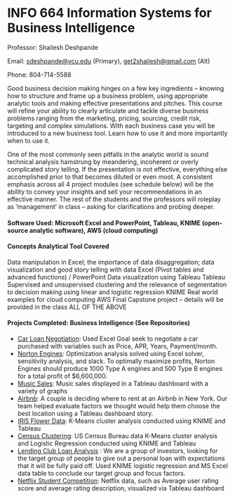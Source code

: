 # INFO 664 Information Systems for Business Intelligence


Professor: Shailesh Deshpande

Email: sdeshpande@vcu.edu (Primary), get2shailesh@gmail.com (Alt)

Phone: 804-714-5588

Good business decision making hinges on a few key ingredients – knowing how to structure and frame up a business problem, using appropriate analytic tools and making effective presentations and pitches. This course will refine your ability to clearly articulate and tackle diverse business problems ranging from the marketing, pricing, sourcing, credit risk, targeting and complex simulations. With each business case you will be introduced to a new business tool. Learn how to use it and more importantly when to use it.

One of the most commonly seen pitfalls in the analytic world is sound technical analysis hamstrung by meandering, incoherent or overly complicated story telling. If the presentation is not effective, everything else accomplished prior to that becomes diluted or even moot.  A consistent emphasis across all 4 project modules (see schedule below) will be the ability to convey your insights and sell your recommendations in an effective manner. The rest of the students and the professors will roleplay as ‘management’ in class – asking for clarifications and probing deeper.

#### Software Used: Microsoft Excel and PowerPoint, Tableau, KNIME (open-source analytic software), AWS (cloud computing)

#### Concepts	Analytical Tool Covered
Data manipulation in Excel; the importance of data disaggregation; data visualization and good story telling with data	Excel (Pivot tables and advanced functions) / PowerPoint
Data visualization using Tableau	Tableau
Supervised and unsupervised clustering and the relevance of segmentation to decision making using linear and logistic regression	KNIME
Real world examples for cloud computing	AWS
Final Capstone project – details will be provided in the class	ALL OF THE ABOVE

#### Projects Completed: Business Intelligence (See Repositories)
* [Car Loan Negotiation](https://github.com/bryce-bowles/car-loan-negotiation_goal-seek.git): Used Excel Goal seek to negotiate a car purchased with variables such as Price, APR, Years, Payment/month.
* [Norton Engines](https://github.com/bryce-bowles/norton-engines.git): Optimization analysis solved using Excel solver, sensitivity analysis, and slack. To optimally maximize profits, Norton Engines should produce 1000 Type A engines and 500 Type B engines for a total profit of $6,600,000. 
* [Music Sales](https://github.com/bryce-bowles/music-sales.git): Music sales displayed in a Tableau dashboard with a variety of graphs
* [Airbnb](https://github.com/bryce-bowles/airbnb.git): A couple is deciding where to rent at an Airbnb in New York. Our team helped evaluate factors we thought would help them choose the best location using a Tableau dashboard story. 
* [IRIS Flower Data](https://github.com/bryce-bowles/iris-flower.git): K-Means cluster analysis conducted using KNIME and Tableau
* [Census Clustering](https://github.com/bryce-bowles/census-clustering.git): US Census Bureau data K-Means cluster analysis and Logistic Regression conducted using KNIME and Tableau
* [Lending Club Loan Analysis](https://github.com/bryce-bowles/lending-club-loan-analysis.git) : We are a group of investors, looking for the target group of people to give out a personal loan with expectations that it will be fully paid off. Used KNIME logistic regression and MS Excel data table to conclude our target group and focus factors.
* [Netflix Student Competition](https://github.com/bryce-bowles/netflix-student-competition.git): Netflix data, such as Average user rating score and average rating description, visualized via Tableau dashboard 
